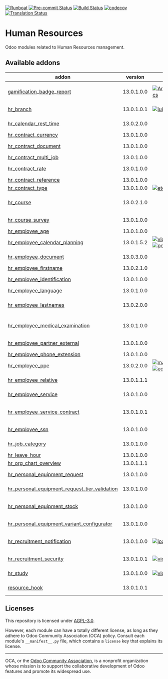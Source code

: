 
[![Runboat](https://img.shields.io/badge/runboat-Try%20me-875A7B.png)](https://runboat.odoo-community.org/builds?repo=OCA/hr&target_branch=13.0)
[![Pre-commit Status](https://github.com/OCA/hr/actions/workflows/pre-commit.yml/badge.svg?branch=13.0)](https://github.com/OCA/hr/actions/workflows/pre-commit.yml?query=branch%3A13.0)
[![Build Status](https://github.com/OCA/hr/actions/workflows/test.yml/badge.svg?branch=13.0)](https://github.com/OCA/hr/actions/workflows/test.yml?query=branch%3A13.0)
[![codecov](https://codecov.io/gh/OCA/hr/branch/13.0/graph/badge.svg)](https://codecov.io/gh/OCA/hr)
[![Translation Status](https://translation.odoo-community.org/widgets/hr-13-0/-/svg-badge.svg)](https://translation.odoo-community.org/engage/hr-13-0/?utm_source=widget)

<!-- /!\ do not modify above this line -->

# Human Resources

Odoo modules related to Human Resources management.

<!-- /!\ do not modify below this line -->

<!-- prettier-ignore-start -->

[//]: # (addons)

Available addons
----------------
addon | version | maintainers | summary
--- | --- | --- | ---
[gamification_badge_report](gamification_badge_report/) | 13.0.1.0.0 | [![AmmarOfficewalaSerpentcs](https://github.com/AmmarOfficewalaSerpentcs.png?size=30px)](https://github.com/AmmarOfficewalaSerpentcs) | Send Email to all the Employees with all the award given in the last week.
[hr_branch](hr_branch/) | 13.0.1.0.1 | [![luistorresm](https://github.com/luistorresm.png?size=30px)](https://github.com/luistorresm) | Allow define company branch for employee process
[hr_calendar_rest_time](hr_calendar_rest_time/) | 13.0.2.0.0 |  | Adds rest time to the calendar attendance records.
[hr_contract_currency](hr_contract_currency/) | 13.0.1.0.0 |  | Employee's contract currency
[hr_contract_document](hr_contract_document/) | 13.0.1.0.0 |  | Documents attached to the contact
[hr_contract_multi_job](hr_contract_multi_job/) | 13.0.1.0.0 |  | HR Contract Multi Jobs
[hr_contract_rate](hr_contract_rate/) | 13.0.1.0.0 |  | Employee's contract rate and period
[hr_contract_reference](hr_contract_reference/) | 13.0.1.0.0 |  | HR Contract Reference
[hr_contract_type](hr_contract_type/) | 13.0.1.0.0 | [![etobella](https://github.com/etobella.png?size=30px)](https://github.com/etobella) | Add a Type for Contracts
[hr_course](hr_course/) | 13.0.2.1.0 |  | This module allows your to manage employee's training courses
[hr_course_survey](hr_course_survey/) | 13.0.1.0.0 |  | Evaluate a course using a Schedule
[hr_employee_age](hr_employee_age/) | 13.0.1.0.0 |  | Age field for employee
[hr_employee_calendar_planning](hr_employee_calendar_planning/) | 13.0.1.5.2 | [![victoralmau](https://github.com/victoralmau.png?size=30px)](https://github.com/victoralmau) [![pedrobaeza](https://github.com/pedrobaeza.png?size=30px)](https://github.com/pedrobaeza) | Employee Calendar Planning
[hr_employee_document](hr_employee_document/) | 13.0.3.0.0 |  | Documents attached to the employee profile
[hr_employee_firstname](hr_employee_firstname/) | 13.0.2.1.0 |  | Adds First Name to Employee
[hr_employee_identification](hr_employee_identification/) | 13.0.1.0.0 |  | Record more data about employee's identity documents
[hr_employee_language](hr_employee_language/) | 13.0.1.0.0 |  | HR Employee Language
[hr_employee_lastnames](hr_employee_lastnames/) | 13.0.2.0.0 |  | Split Name in First Name, Father's Last Name and Mother's Last Name
[hr_employee_medical_examination](hr_employee_medical_examination/) | 13.0.1.0.0 |  | Adds information about employee's medical examinations
[hr_employee_partner_external](hr_employee_partner_external/) | 13.0.1.0.0 |  | Associate an external Partner to Employee
[hr_employee_phone_extension](hr_employee_phone_extension/) | 13.0.1.0.0 |  | Employee Phone Extension
[hr_employee_ppe](hr_employee_ppe/) | 13.0.2.0.0 | [![marcelsavegnago](https://github.com/marcelsavegnago.png?size=30px)](https://github.com/marcelsavegnago) [![eduaparicio](https://github.com/eduaparicio.png?size=30px)](https://github.com/eduaparicio) | Personal Protective Equipment (PPE) Management
[hr_employee_relative](hr_employee_relative/) | 13.0.1.1.1 |  | Allows storing information about employee's family
[hr_employee_service](hr_employee_service/) | 13.0.1.0.0 |  | Employee service information & duration
[hr_employee_service_contract](hr_employee_service_contract/) | 13.0.1.0.1 |  | Employee service information & duration based on employee's contracts
[hr_employee_ssn](hr_employee_ssn/) | 13.0.1.0.0 |  | View/edit employee's SSN & SIN fields
[hr_job_category](hr_job_category/) | 13.0.1.0.0 |  | Adds tags to employee trough contract and job position
[hr_leave_hour](hr_leave_hour/) | 13.0.1.0.0 |  | Custom hours with float fields
[hr_org_chart_overview](hr_org_chart_overview/) | 13.0.1.1.1 |  | Organizational Chart Overview
[hr_personal_equipment_request](hr_personal_equipment_request/) | 13.0.1.0.0 |  | This addon allows to manage employee personal equipment
[hr_personal_equipment_request_tier_validation](hr_personal_equipment_request_tier_validation/) | 13.0.1.0.0 |  | Enables tier validation from hr.personal.equipment.request
[hr_personal_equipment_stock](hr_personal_equipment_stock/) | 13.0.1.0.0 |  | This addon allows to integrate hr_personal_equipment_request with stock
[hr_personal_equipment_variant_configurator](hr_personal_equipment_variant_configurator/) | 13.0.1.0.0 |  | Manage variants of personal equipment
[hr_recruitment_notification](hr_recruitment_notification/) | 13.0.1.0.0 | [![joao-p-marques](https://github.com/joao-p-marques.png?size=30px)](https://github.com/joao-p-marques) | Configure automatic notifications for new applications
[hr_recruitment_security](hr_recruitment_security/) | 13.0.1.0.1 | [![victoralmau](https://github.com/victoralmau.png?size=30px)](https://github.com/victoralmau) | See only your documents in recruitment
[hr_study](hr_study/) | 13.0.1.0.0 | [![victoralmau](https://github.com/victoralmau.png?size=30px)](https://github.com/victoralmau) | Structured study field for employees
[resource_hook](resource_hook/) | 13.0.1.0.1 |  | Extends the resource with hooks to standard methods.

[//]: # (end addons)

<!-- prettier-ignore-end -->

## Licenses

This repository is licensed under [AGPL-3.0](LICENSE).

However, each module can have a totally different license, as long as they adhere to Odoo Community Association (OCA)
policy. Consult each module's `__manifest__.py` file, which contains a `license` key
that explains its license.

----
OCA, or the [Odoo Community Association](http://odoo-community.org/), is a nonprofit
organization whose mission is to support the collaborative development of Odoo features
and promote its widespread use.
